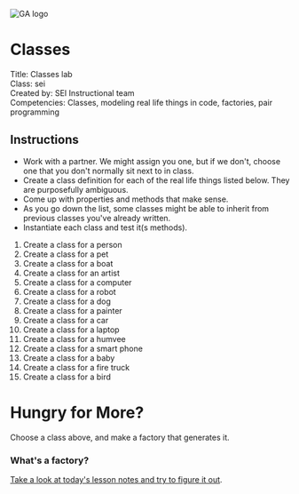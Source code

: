 ![GA logo](https://camo.githubusercontent.com/6ce15b81c1f06d716d753a61f5db22375fa684da/68747470733a2f2f67612d646173682e73332e616d617a6f6e6177732e636f6d2f70726f64756374696f6e2f6173736574732f6c6f676f2d39663838616536633963333837313639306533333238306663663535376633332e706e67)


# Classes

Title: Classes lab<br>
Class: sei<br>
Created by: SEI Instructional team<br>
Competencies: Classes, modeling real life things in code, factories, pair programming

## Instructions

- Work with a partner. We might assign you one, but if we don't, choose one that you don't normally sit next to in class.  
- Create a class definition for each of the real life things listed below. They are purposefully ambiguous.
- Come up with properties and methods that make sense.
- As you go down the list, some classes might be able to inherit from previous classes you've already written.
- Instantiate each class and test it(s methods).

1. Create a class for a person
1. Create a class for a pet
1. Create a class for a boat
1. Create a class for an artist
1. Create a class for a computer
1. Create a class for a robot
1. Create a class for a dog
1. Create a class for a painter
1. Create a class for a car
1. Create a class for a laptop
1. Create a class for a humvee
1. Create a class for a smart phone
1. Create a class for a baby
1. Create a class for a fire truck
1. Create a class for a bird


# Hungry for More? 

Choose a class above, and make a factory that generates it. 

### What's a factory? 

[Take a look at today's lesson notes and try to figure it out](https://git.generalassemb.ly/sf-sei-3/classes/blob/master/README.md#create-a-factory).  
